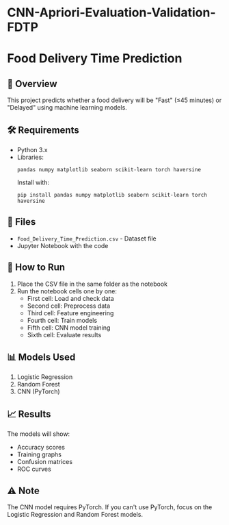 # CNN-Apriori-Evaluation-Validation-FDTP


# Food Delivery Time Prediction

## 📌 Overview
This project predicts whether a food delivery will be "Fast" (≤45 minutes) or "Delayed" using machine learning models.

## 🛠️ Requirements
- Python 3.x
- Libraries: 
  ```
  pandas numpy matplotlib seaborn scikit-learn torch haversine
  ```
  Install with:
  ```
  pip install pandas numpy matplotlib seaborn scikit-learn torch haversine
  ```

## 📂 Files
- `Food_Delivery_Time_Prediction.csv` - Dataset file
- Jupyter Notebook with the code

## 🚀 How to Run
1. Place the CSV file in the same folder as the notebook
2. Run the notebook cells one by one:
   - First cell: Load and check data
   - Second cell: Preprocess data
   - Third cell: Feature engineering
   - Fourth cell: Train models
   - Fifth cell: CNN model training
   - Sixth cell: Evaluate results

## 📊 Models Used
1. Logistic Regression
2. Random Forest
3. CNN (PyTorch)

## 📈 Results
The models will show:
- Accuracy scores
- Training graphs
- Confusion matrices
- ROC curves

## ⚠️ Note
The CNN model requires PyTorch. If you can't use PyTorch, focus on the Logistic Regression and Random Forest models.
